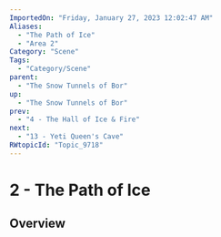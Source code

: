 ```yaml
---
ImportedOn: "Friday, January 27, 2023 12:02:47 AM"
Aliases:
  - "The Path of Ice"
  - "Area 2"
Category: "Scene"
Tags:
  - "Category/Scene"
parent:
  - "The Snow Tunnels of Bor"
up:
  - "The Snow Tunnels of Bor"
prev:
  - "4 - The Hall of Ice & Fire"
next:
  - "13 - Yeti Queen's Cave"
RWtopicId: "Topic_9718"
---
```

# 2 - The Path of Ice
## Overview
